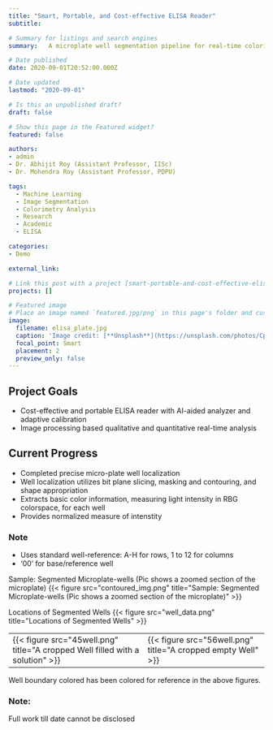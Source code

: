 ```yaml
---
title: "Smart, Portable, and Cost-effective ELISA Reader"
subtitle: 

# Summary for listings and search engines
summary:   A microplate well segmentation pipeline for real-time colorimetric analysis of microplate wells.

# Date published
date: 2020-09-01T20:52:00.000Z

# Date updated
lastmod: "2020-09-01"

# Is this an unpublished draft?
draft: false

# Show this page in the Featured widget?
featured: false

authors:
- admin
- Dr. Abhijit Roy (Assistant Professor, IISc)
- Dr. Mohendra Roy (Assistant Professor, PDPU)

tags:
  - Machine Learning
  - Image Segmentation
  - Colorimetry Analysis
  - Research
  - Academic
  - ELISA

categories:
- Demo

external_link: 

# Link this post with a project [smart-portable-and-cost-effective-elisa-reader]
projects: [] 

# Featured image
# Place an image named `featured.jpg/png` in this page's folder and customize its options here.
image:
  filename: elisa_plate.jpg
  caption: 'Image credit: [**Unsplash**](https://unsplash.com/photos/CpkOjOcXdUY)'
  focal_point: Smart
  placement: 2
  preview_only: false
---
```


## Project Goals

- Cost-effective and portable ELISA reader with AI-aided analyzer and adaptive calibration
- Image processing based qualitative and quantitative real-time analysis

## Current Progress

- Completed precise micro-plate well localization
- Well localization utilizes bit plane slicing, masking and contouring, and shape appropriation
- Extracts basic color information, measuring light intensity in RBG colorspace, for each well
- Provides normalized measure of intenstity

### Note

- Uses standard well-reference: A-H for rows, 1 to 12 for columns
- ‘00’ for base/reference well

Sample: Segmented Microplate-wells (Pic shows a zoomed section of the microplate)
{{< figure src="contoured_img.png" title="Sample: Segmented Microplate-wells (Pic shows a zoomed section of the microplate)" >}}

Locations of Segmented Wells
{{< figure src="well_data.png" title="Locations of Segmented Wells" >}}

| | |
| --- | ---|
| {{< figure src="45well.png" title="A cropped Well filled with a solution" >}} | {{< figure src="56well.png" title="A cropped empty Well" >}} |
 
Well boundary colored has been colored for reference in the above figures.

### Note:
Full work till date cannot be disclosed
